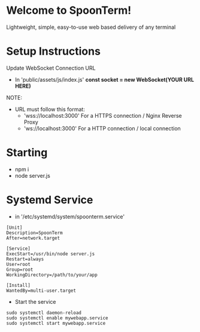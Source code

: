 # Welcome to SpoonTerm!

Lightweight, simple, easy-to-use web based delivery of any terminal

# Setup Instructions

Update WebSocket Connection URL

- In 'public/assets/js/index.js'
  **const socket = new WebSocket(YOUR URL HERE)**

NOTE:

- URL must follow this format:
  - 'wss://localhost:3000' For a HTTPS connection / Nginx Reverse Proxy
  - 'ws://localhost:3000' For a HTTP connection / local connection

# Starting

- npm i
- node server.js

# Systemd Service

- in '/etc/systemd/system/spoonterm.service'

```shell
[Unit]
Description=SpoonTerm
After=network.target

[Service]
ExecStart=/usr/bin/node server.js
Restart=always
User=root
Group=root
WorkingDirectory=/path/to/your/app

[Install]
WantedBy=multi-user.target
```

- Start the service

```shell
sudo systemctl daemon-reload
sudo systemctl enable mywebapp.service
sudo systemctl start mywebapp.service
```
